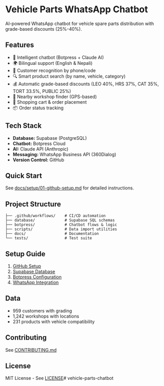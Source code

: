 # Vehicle Parts WhatsApp Chatbot

AI-powered WhatsApp chatbot for vehicle spare parts distribution with grade-based discounts (25%-40%).

## Features

- 🤖 Intelligent chatbot (Botpress + Claude AI)
- 🌍 Bilingual support (English & Nepali)
- 👤 Customer recognition by phone/code
- 🔍 Smart product search (by name, vehicle, category)
- 💰 Automatic grade-based discounts (LEO 40%, HRS 37%, CAT 35%, TORT 33.5%, PUBLIC 25%)
- 📍 Nearby workshop finder (GPS-based)
- 🛒 Shopping cart & order placement
- 📦 Order status tracking

## Tech Stack

- **Database:** Supabase (PostgreSQL)
- **Chatbot:** Botpress Cloud
- **AI:** Claude API (Anthropic)
- **Messaging:** WhatsApp Business API (360Dialog)
- **Version Control:** GitHub

## Quick Start

See [docs/setup/01-github-setup.md](docs/setup/01-github-setup.md) for detailed instructions.

## Project Structure
```
├── .github/workflows/    # CI/CD automation
├── database/             # Supabase SQL schemas
├── botpress/             # Chatbot flows & logic
├── scripts/              # Data import utilities
├── docs/                 # Documentation
└── tests/                # Test suite
```

## Setup Guide

1. [GitHub Setup](docs/setup/01-github-setup.md)
2. [Supabase Database](docs/setup/02-supabase-setup.md)
3. [Botpress Configuration](docs/setup/03-botpress-setup.md)
4. [WhatsApp Integration](docs/setup/04-whatsapp-setup.md)

## Data

- 959 customers with grading
- 1,242 workshops with locations
- 231 products with vehicle compatibility

## Contributing

See [CONTRIBUTING.md](CONTRIBUTING.md)

## License

MIT License - See [LICENSE](LICENSE)# vehicle-parts-chatbot
